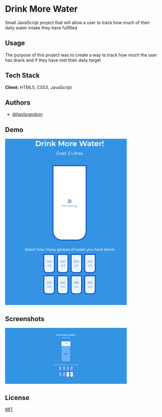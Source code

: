 # Drink More Water

Small JavaScript project that will allow a user to track how much of their daily
water intake they have fulfilled

## Usage

The purpose of this project was to create a way to track how much the user has
drank and if they have met their daily target

## Tech Stack

**Client:** HTML5, CSS3, JavaScript

## Authors

- [@haylzrandom](https://www.github.com/haylzrandom)

## Demo

<img src="../../assets/gifs/drink-water.gif" alt="Drink More Water Gif" width="400"  />

## Screenshots

<img src="../../assets/screenshots/drink-water.png" alt="Drink More Water Screenshot" width="400" />

## License

[MIT](https://choosealicense.com/licenses/mit/)
